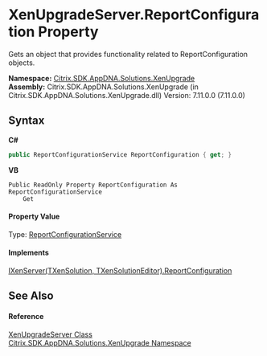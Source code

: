# XenUpgradeServer.ReportConfiguration Property 
 

Gets an object that provides functionality related to ReportConfiguration objects.

**Namespace:**&nbsp;<a href="2805b95f-a335-5d98-deaf-c0312b394eda">Citrix.SDK.AppDNA.Solutions.XenUpgrade</a><br />**Assembly:**&nbsp;Citrix.SDK.AppDNA.Solutions.XenUpgrade (in Citrix.SDK.AppDNA.Solutions.XenUpgrade.dll) Version: 7.11.0.0 (7.11.0.0)

## Syntax

**C#**
```csharp
public ReportConfigurationService ReportConfiguration { get; }
```

**VB**
```vbnet
Public ReadOnly Property ReportConfiguration As ReportConfigurationService
	Get
```


#### Property Value
Type: <a href="1d24c8d7-633d-8fcb-0e0a-e524dc26c7b3">ReportConfigurationService</a>

#### Implements
<a href="041686e9-ca1f-834f-833a-55db6c94d523">IXenServer(TXenSolution, TXenSolutionEditor).ReportConfiguration</a><br />

## See Also


#### Reference
<a href="c6cf721d-c224-27bb-68c4-163cbc1a9c8f">XenUpgradeServer Class</a><br /><a href="2805b95f-a335-5d98-deaf-c0312b394eda">Citrix.SDK.AppDNA.Solutions.XenUpgrade Namespace</a><br />